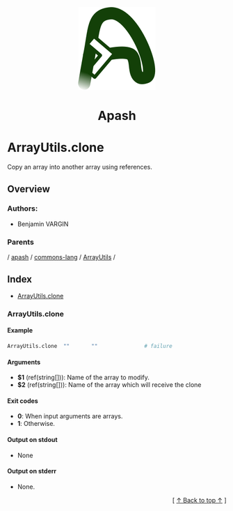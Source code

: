 
<div align='center' id='apash-top'>
  <a href='https://github.com/hastec-fr/apash'>
    <img alt='apash-logo' src='../../../../../../../assets/apash-logo.svg'/>
  </a>

  # Apash
</div>

# ArrayUtils.clone

Copy an array into another array using references.

## Overview

### Authors:
* Benjamin VARGIN

### Parents
<!-- apash.parentBegin -->
[](../../../../.md) / [apash](../../../apash.md) / [commons-lang](../../commons-lang.md) / [ArrayUtils](../ArrayUtils.md) / 
<!-- apash.parentEnd -->

## Index

* [ArrayUtils.clone](#arrayutilsclone)

### ArrayUtils.clone

#### Example

```bash
ArrayUtils.clone  ""       ""               # failure
```

#### Arguments

* **$1** (ref(string[])): Name of the array to modify.
* **$2** (ref(string[])): Name of the array which will receive the clone

#### Exit codes

* **0**: When input arguments are arrays.
* **1**: Otherwise.

#### Output on stdout

* None

#### Output on stderr

* None.


  <div align='right'>[ <a href='#apash-top'>↑ Back to top ↑</a> ]</div>

